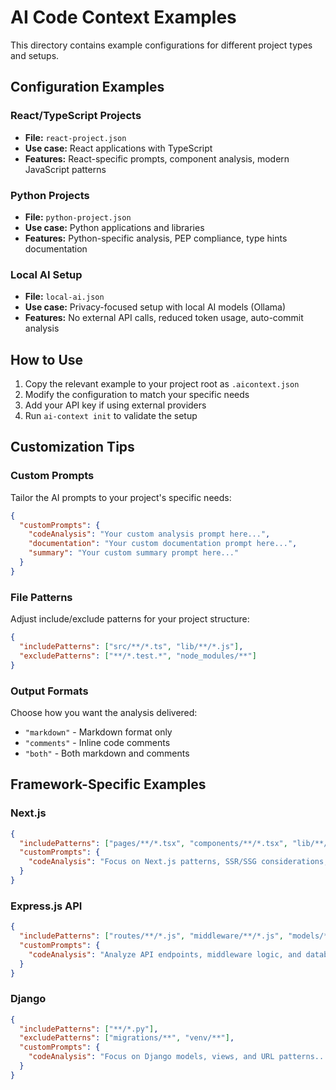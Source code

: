 # AI Code Context Examples

This directory contains example configurations for different project types and setups.

## Configuration Examples

### React/TypeScript Projects
- **File:** `react-project.json`
- **Use case:** React applications with TypeScript
- **Features:** React-specific prompts, component analysis, modern JavaScript patterns

### Python Projects
- **File:** `python-project.json`
- **Use case:** Python applications and libraries
- **Features:** Python-specific analysis, PEP compliance, type hints documentation

### Local AI Setup
- **File:** `local-ai.json`
- **Use case:** Privacy-focused setup with local AI models (Ollama)
- **Features:** No external API calls, reduced token usage, auto-commit analysis

## How to Use

1. Copy the relevant example to your project root as `.aicontext.json`
2. Modify the configuration to match your specific needs
3. Add your API key if using external providers
4. Run `ai-context init` to validate the setup

## Customization Tips

### Custom Prompts
Tailor the AI prompts to your project's specific needs:

```json
{
  "customPrompts": {
    "codeAnalysis": "Your custom analysis prompt here...",
    "documentation": "Your custom documentation prompt here...",
    "summary": "Your custom summary prompt here..."
  }
}
```

### File Patterns
Adjust include/exclude patterns for your project structure:

```json
{
  "includePatterns": ["src/**/*.ts", "lib/**/*.js"],
  "excludePatterns": ["**/*.test.*", "node_modules/**"]
}
```

### Output Formats
Choose how you want the analysis delivered:

- `"markdown"` - Markdown format only
- `"comments"` - Inline code comments
- `"both"` - Both markdown and comments

## Framework-Specific Examples

### Next.js
```json
{
  "includePatterns": ["pages/**/*.tsx", "components/**/*.tsx", "lib/**/*.ts"],
  "customPrompts": {
    "codeAnalysis": "Focus on Next.js patterns, SSR/SSG considerations, and API routes..."
  }
}
```

### Express.js API
```json
{
  "includePatterns": ["routes/**/*.js", "middleware/**/*.js", "models/**/*.js"],
  "customPrompts": {
    "codeAnalysis": "Analyze API endpoints, middleware logic, and database interactions..."
  }
}
```

### Django
```json
{
  "includePatterns": ["**/*.py"],
  "excludePatterns": ["migrations/**", "venv/**"],
  "customPrompts": {
    "codeAnalysis": "Focus on Django models, views, and URL patterns..."
  }
}
```
